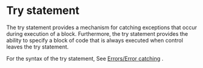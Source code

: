 

Try statement
=============

The try statement provides a mechanism for catching exceptions that occur during execution of a block. Furthermore, the try statement provides the ability to specify a block of code that is always executed when control leaves the try statement.

For the syntax of the try statement, See [Errors/Error catching](http://wiki.gnome.org/action/show/Projects/Vala/Manual/Export/Vala/Manual/Errors#Error_catching)
.


